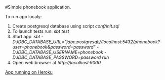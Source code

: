#Simple phonebook application.

To run app localy:
1) Create postgresql database using script *conf/init.sql*
2) To launch tests run: *sbt test*
3) Start app: *sbt -DJDBC_DATABASE_URL="jdbc:postgresql://localhost:5432/phonebook?user=phonebook&password=password" -DJDBC_DATABASE_USERNAME=phonebook -DJDBC_DATABASE_PASSWORD=password run*
4) Open web browser at *http://localhost:9000*

[App running on Heroku](http://scary-cemetery-59032.herokuapp.com/)
